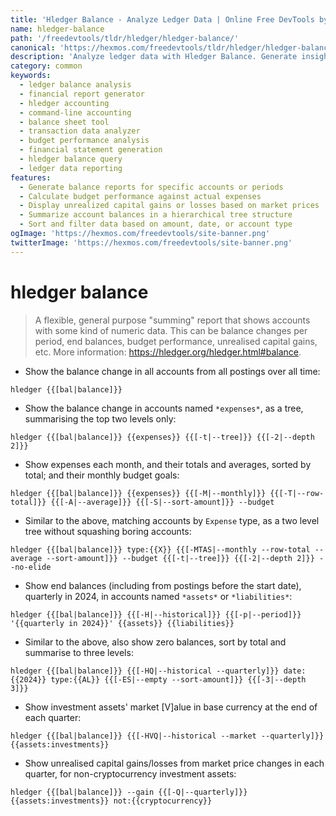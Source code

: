 ```yaml
---
title: 'Hledger Balance - Analyze Ledger Data | Online Free DevTools by Hexmos'
name: hledger-balance
path: '/freedevtools/tldr/hledger/hledger-balance/'
canonical: 'https://hexmos.com/freedevtools/tldr/hledger/hledger-balance/'
description: 'Analyze ledger data with Hledger Balance. Generate insightful reports for transactions, budgets, and financial performance using this powerful command-line tool. Free online tool, no registration required.'
category: common
keywords:
  - ledger balance analysis
  - financial report generator
  - hledger accounting
  - command-line accounting
  - balance sheet tool
  - transaction data analyzer
  - budget performance analysis
  - financial statement generation
  - hledger balance query
  - ledger data reporting
features:
  - Generate balance reports for specific accounts or periods
  - Calculate budget performance against actual expenses
  - Display unrealized capital gains or losses based on market prices
  - Summarize account balances in a hierarchical tree structure
  - Sort and filter data based on amount, date, or account type
ogImage: 'https://hexmos.com/freedevtools/site-banner.png'
twitterImage: 'https://hexmos.com/freedevtools/site-banner.png'
---
```


# hledger balance

> A flexible, general purpose "summing" report that shows accounts with some kind of numeric data.
> This can be balance changes per period, end balances, budget performance, unrealised capital gains, etc.
> More information: <https://hledger.org/hledger.html#balance>.

- Show the balance change in all accounts from all postings over all time:

`hledger {{[bal|balance]}}`

- Show the balance change in accounts named `*expenses*`, as a tree, summarising the top two levels only:

`hledger {{[bal|balance]}} {{expenses}} {{[-t|--tree]}} {{[-2|--depth 2]}}`

- Show expenses each month, and their totals and averages, sorted by total; and their monthly budget goals:

`hledger {{[bal|balance]}} {{expenses}} {{[-M|--monthly]}} {{[-T|--row-total]}} {{[-A|--average]}} {{[-S|--sort-amount]}} --budget`

- Similar to the above, matching accounts by `Expense` type, as a two level tree without squashing boring accounts:

`hledger {{[bal|balance]}} type:{{X}} {{[-MTAS|--monthly --row-total --average --sort-amount]}} --budget {{[-t|--tree]}} {{[-2|--depth 2]}} --no-elide`

- Show end balances (including from postings before the start date), quarterly in 2024, in accounts named `*assets*` or `*liabilities*`:

`hledger {{[bal|balance]}} {{[-H|--historical]}} {{[-p|--period]}} '{{quarterly in 2024}}' {{assets}} {{liabilities}}`

- Similar to the above, also show zero balances, sort by total and summarise to three levels:

`hledger {{[bal|balance]}} {{[-HQ|--historical --quarterly]}} date:{{2024}} type:{{AL}} {{[-ES|--empty --sort-amount]}} {{[-3|--depth 3]}}`

- Show investment assets' market [V]alue in base currency at the end of each quarter:

`hledger {{[bal|balance]}} {{[-HVQ|--historical --market --quarterly]}} {{assets:investments}}`

- Show unrealised capital gains/losses from market price changes in each quarter, for non-cryptocurrency investment assets:

`hledger {{[bal|balance]}} --gain {{[-Q|--quarterly]}} {{assets:investments}} not:{{cryptocurrency}}`
